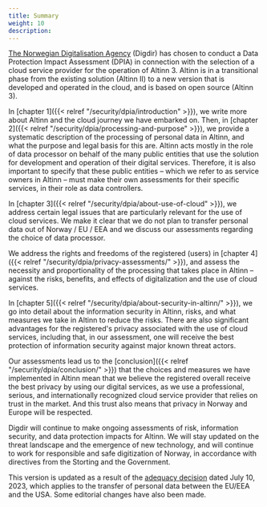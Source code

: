 ```yaml
---
title: Summary
weight: 10
description: 
---
```


[The Norwegian Digitalisation Agency](https://www.digdir.no/digdir/about-norwegian-digitalisation-agency/887) (Digdir)
has chosen to conduct a Data Protection Impact Assessment (DPIA) in connection with the selection of a cloud service
provider for the operation of Altinn 3. Altinn is in a transitional phase from the existing solution (Altinn II) to a
new version that is developed and operated in the cloud, and is based on open source (Altinn 3).

In [chapter 1]({{< relref "/security/dpia/introduction" >}}), we write more about Altinn and the cloud journey we have embarked on. Then, in [chapter
2]({{< relref "/security/dpia/processing-and-purpose" >}}), we provide a systematic description of the processing of personal data in Altinn, and
what the purpose and legal basis for this are. Altinn acts mostly in the role of data processor on behalf of the many
public entities that use the solution for development and operation of their digital services. Therefore, it is also
important to specify that these public entities – which we refer to as service owners in Altinn – must make their own
assessments for their specific services, in their role as data controllers.

In [chapter 3]({{< relref "/security/dpia/about-use-of-cloud" >}}), we address certain legal issues that are particularly relevant for the use of
cloud services. We make it clear that we do not plan to transfer personal data out of Norway / EU / EEA and we discuss
our assessments regarding the choice of data processor.

We address the rights and freedoms of the registered (users) in [chapter 4]({{< relref "/security/dpia/privacy-assessments/" >}}), and assess the
necessity and proportionality of the processing that takes place in Altinn – against the risks, benefits, and effects of
digitalization and the use of cloud services.

In [chapter 5]({{< relref "/security/dpia/about-security-in-altinn/" >}}), we go into detail about the information security in Altinn, risks, and
what measures we take in Altinn to reduce the risks. There are also significant advantages for the registered's privacy
associated with the use of cloud services, including that, in our assessment, one will receive the best protection of
information security against major known threat actors.

Our assessments lead us to the [conclusion]({{< relref "/security/dpia/conclusion/" >}}) that the choices and measures we have implemented in Altinn
mean that we believe the registered overall receive the best privacy by using our digital services, as we use a
professional, serious, and internationally recognized cloud service provider that relies on trust in the market. And
this trust also means that privacy in Norway and Europe will be respected.

Digdir will continue to make ongoing assessments of risk, information security, and data protection impacts for Altinn.
We will stay updated on the threat landscape and the emergence of new technology, and will continue to work for
responsible and safe digitization of Norway, in accordance with directives from the Storting and the Government.

This version is updated as a result of the [adequacy
decision](https://www.datatilsynet.no/aktuelt/aktuelle-nyheter-2023/nye-regler-for-overforing-av-personopplysninger-til-usa/)
dated July 10, 2023, which applies to the transfer of personal data between the EU/EEA and the USA. Some editorial
changes have also been made.